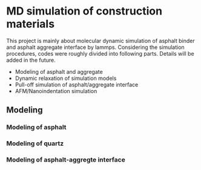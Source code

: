 # MD simulation of construction materials

This project is mainly about molecular dynamic simulation of asphalt binder and asphalt aggregate interface by lammps. Considering the simulation procedures, codes were roughly divided into following parts. Details will be added in the future.
* Modeling of asphalt and aggregate
* Dynamic relaxation of simulation models
* Pull-off simulation of asphalt/aggregate interface
* AFM/Nanoindentation simulation
## Modeling
### Modeling of asphalt


### Modeling of quartz

### Modeling of asphalt-aggregte interface
